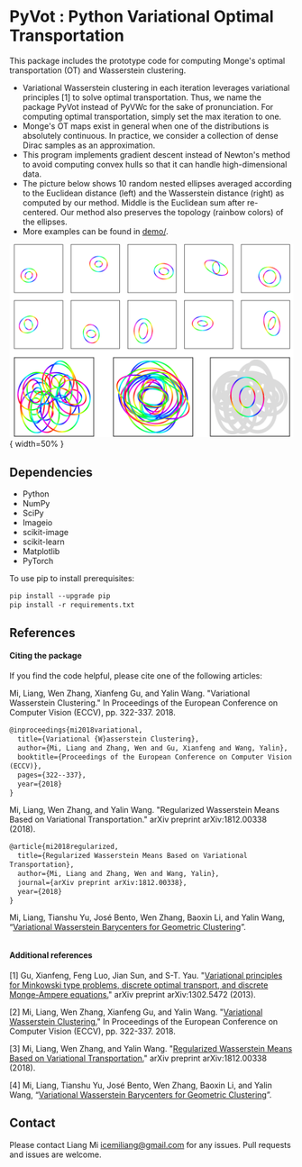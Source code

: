 # PyVot : Python Variational Optimal Transportation
This package includes the prototype code for computing Monge's optimal transportation (OT)
 and Wasserstein clustering.

* Variational Wasserstein clustering in each iteration leverages variational principles [1]
 to solve optimal transportation. Thus, we name the package PyVot instead of PyVWc for the
  sake of pronunciation. For computing optimal transportation, simply set the max iteration to one.
* Monge's OT maps exist in general when one of the distributions is absolutely continuous. 
In practice, we consider a collection of dense Dirac samples as an approximation.  
* This program implements gradient descent instead of Newton's method to avoid computing
 convex hulls so that it can handle high-dimensional data. 
* The picture below shows 10 random nested ellipses averaged according to the Euclidean distance (left) and the Wasserstein distance (right) as computed by our method. Middle is the Euclidean sum after re-centered. Our method also preserves the topology (rainbow colors) of the ellipses. 
* More examples can be found in [demo/](demo/README.md).

![alt text](demo/pics/barycenter.png){ width=50% }

## Dependencies

* Python
* NumPy
* SciPy
* Imageio
* scikit-image
* scikit-learn
* Matplotlib
* PyTorch

To use pip to install prerequisites:
```
pip install --upgrade pip
pip install -r requirements.txt
```

## References
#### Citing the package

If you find the code helpful, please cite one of the following articles:

Mi, Liang, Wen Zhang, Xianfeng Gu, and Yalin Wang. "Variational Wasserstein Clustering." In Proceedings of the European Conference on Computer Vision (ECCV), pp. 322-337. 2018.
```
@inproceedings{mi2018variational,
  title={Variational {W}asserstein Clustering},
  author={Mi, Liang and Zhang, Wen and Gu, Xianfeng and Wang, Yalin},
  booktitle={Proceedings of the European Conference on Computer Vision (ECCV)},
  pages={322--337},
  year={2018}
}
```

Mi, Liang, Wen Zhang, and Yalin Wang. "Regularized Wasserstein Means Based on Variational Transportation." arXiv preprint arXiv:1812.00338 (2018).
```
@article{mi2018regularized,
  title={Regularized Wasserstein Means Based on Variational Transportation},
  author={Mi, Liang and Zhang, Wen and Wang, Yalin},
  journal={arXiv preprint arXiv:1812.00338},
  year={2018}
}
```

Mi, Liang, Tianshu Yu, José Bento, Wen Zhang, Baoxin Li, and Yalin Wang, “[Variational Wasserstein Barycenters for Geometric Clustering]()”. 
```

```

#### Additional references

[1] Gu, Xianfeng, Feng Luo, Jian Sun, and S-T. Yau. "[Variational principles for Minkowski type problems, discrete optimal transport, and discrete Monge-Ampere equations.](https://arxiv.org/abs/1302.5472)" arXiv preprint arXiv:1302.5472 (2013).

[2] Mi, Liang, Wen Zhang, Xianfeng Gu, and Yalin Wang. "[Variational Wasserstein Clustering.](https://arxiv.org/abs/1806.09045)" In Proceedings of the European Conference on Computer Vision (ECCV), pp. 322-337. 2018.

[3] Mi, Liang, Wen Zhang, and Yalin Wang. "[Regularized Wasserstein Means Based on Variational Transportation.](http://arxiv.org/abs/1812.00338)" arXiv preprint arXiv:1812.00338 (2018).

[4] Mi, Liang, Tianshu Yu, José Bento, Wen Zhang, Baoxin Li, and Yalin Wang, “[Variational Wasserstein Barycenters for Geometric Clustering]()”. 

## Contact
Please contact Liang Mi icemiliang@gmail.com for any issues. Pull requests and issues are welcome.
